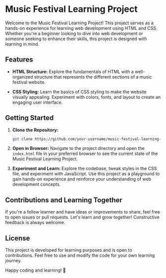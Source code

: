 # Music Festival Learning Project

Welcome to the Music Festival Learning Project! This project serves as a hands-on experience for learning web development using HTML and CSS. Whether you're a beginner looking to dive into web development or someone seeking to enhance their skills, this project is designed with learning in mind.

## Features

- **HTML Structure:** Explore the fundamentals of HTML with a well-organized structure that represents the different sections of a music festival website.

- **CSS Styling:** Learn the basics of CSS styling to make the website visually appealing. Experiment with colors, fonts, and layout to create an engaging user interface.

## Getting Started

1. **Clone the Repository:**
   ```bash
   git clone https://github.com/your-username/music-festival-learning-project.git
   ```

2. **Open in Browser:**
   Navigate to the project directory and open the `index.html` file in your preferred browser to see the current state of the Music Festival Learning Project.

3. **Experiment and Learn:**
   Explore the codebase, tweak styles in the CSS file, and experiment with JavaScript. Use this project as a playground to gain hands-on experience and reinforce your understanding of web development concepts.

## Contributions and Learning Together

If you're a fellow learner and have ideas or improvements to share, feel free to open issues or pull requests. Let's learn and grow together! Constructive feedback is always welcome.

## License

This project is developed for learning purposes and is open to contributions. Feel free to use and modify the code for your own learning journey.

Happy coding and learning! 🚀
